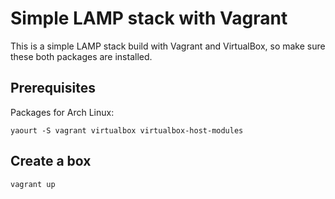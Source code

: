 # Simple LAMP stack with Vagrant

This is a simple LAMP stack build with Vagrant and VirtualBox, so make sure
these both packages are installed.

## Prerequisites

Packages for Arch Linux:
```
yaourt -S vagrant virtualbox virtualbox-host-modules
```

## Create a box
```
vagrant up
```
